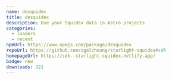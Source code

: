 ```yaml
---
name: desquidex
title: desquidex
description: Use your Squidex data in Astro projects
categories:
  - loaders
  - recent
npmUrl: https://www.npmjs.com/package/desquidex
repoUrl: https://github.com/sgalcheung/starlight-squidex#sdk
homepageUrl: https://sdk--starlight-squidex.netlify.app/
badge: new
downloads: 321
---
```

